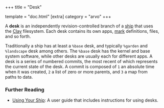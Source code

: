+++
title = "Desk"

template = "doc.html"
[extra]
category = "arvo"
+++

A **desk** is an independently revision-controlled branch of a [ship](/docs/glossary/ship) that uses the [Clay](/docs/glossary/clay) filesystem. Each desk contains its own apps, [mark](/docs/glossary/mark) definitions, files, and so forth.

Traditionally a ship has at least a `%base` desk, and typically `%garden` and `%landscape` desk among others. The `%base` desk has the kernel and base system software, while other desks are usually each for different apps. A desk is a series of numbered commits, the most recent of which represents the current state of the desk. A commit is composed of `1` an absolute time when it was created, `2` a list of zero or more parents, and `3` a map from paths to data.

### Further Reading

- [Using Your Ship](/using/os/filesystem): A user guide that includes instructions for using desks.
